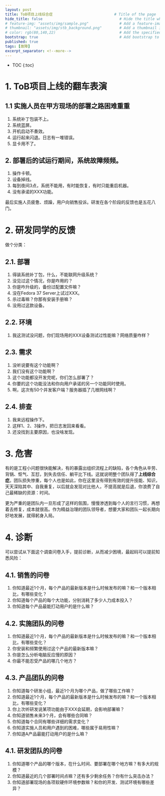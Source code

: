 ```yaml
---
layout: post
title: ToB项目上线综合症                            # Title of the page
hide_title: false                                   # Hide the title when displaying the post, but shown in lists of posts
# feature-img: "assets/img/sample.png"              # Add a feature-image to the post
# thumbnail: "assets/img/stb_background.png"        # Add a thumbnail image on blog view
# color: rgb(80,140,22)                             # Add the specified color as feature image, and change link colors in post
bootstrap: true                                     # Add bootstrap to the page
published: true
tags: [故障]
excerpt_separator: <!--more-->
---
```


<!--more-->
* TOC
{:toc}

# 1. ToB项目上线的翻车表演

## 1.1 实施人员在甲方现场的部署之路困难重重

1. 系统补丁包装不上。
2. 系统蓝屏。
3. 开机启动不奏效。
4. 运行起来闪退。日志有一堆错误。
5. 显卡用不了。

## 2. 部署后的试运行期间，系统故障频频。

1. 操作卡顿。
2. 设备掉线。
3. 每到夜间3点，系统不能用，有时能恢复，有时只能重启机器。
4. 没有承诺的XXX功能。

最后实施人员疲惫、烦躁，用户向销售投诉。研发在各个阶段的反馈也是五花八门。

# 2. 研发同学的反馈

做个分类：

## 2.1. 部署

1. 得装系统补丁包，什么，不能联网升级系统？
2. 没见过这个情况，你是咋用的？
3. 你是咋升级的，备份过配置文件嘛？
4. 没在Fedora 37 Server上试过XXX。
5. 杀过毒嘛？你那有安装手册嘛？
6. 没用过这款设备。

## 2.2. 环境

1. 我这测试没问题，你们现场用的XXX设备测试过性能嘛？网络质量咋样？

## 2.3. 需求

1. 没听说要有这个功能啊？
2. 我们没有这个功能啊？
3. 这个功能都没开发完呢，你们怎么部署了？
4. 你要的这个功能没法和你向用户承诺的另一个功能同时使用。
5. 啊，这次有50个并发客户端？服务器插了几根网线啊？

## 2.4. 排查

1. 我来远程操作下。
2. 这样1、2、3操作，把日志发回来看看。
3. 还没找到主要原因，也没啥发现。

# 3. 危害

有的是工程小问题很快能解决，有的暴露出组织流程上的缺陷，各个角色从辛劳、背锅、怄气、互怼，到失去信任、躺平比下线。这就说明整个团队得了**上线综合症**。团队损失惨重，每个人也是如此，你在这里没有得到有效的提升技能、知识，天天深陷其中、自我重复，以后就会发现对比他人，不提高就是后退，你浪费了自己最稀缺的资源：时间。

更为严重的是团队内一旦形成了这样的氛围，慢慢渗透到每个人的言行习惯，再想着去修复，成本就很高。作为精益治理的团队领导者，想要大家和团队一起长期向好地发展，就得躬身入局。

# 4. 诊断

可以尝试从下面这个调查问卷入手，提前诊断，从而减少困境，最起码可以提前知悉风险：

## 4.1. 销售的问卷

1. 你知道最近1个月，每个产品的最新版本是什么时候发布的嘛？和一个版本相比，有哪些变化？
2. 你知道每个产品的每个大功能，分别消耗了多少人力成本投入？
3. 你知道每个产品最能打动用户的是什么嘛？

## 4.2. 实施团队的问卷

1. 你知道最近1个月，每个产品的最新版本是什么时候发布的嘛？和一个版本相比，有哪些变化？
2. 你安装和频繁使用过这个产品的最新版本嘛？
3. 你是怎么分析电脑反应慢的原因？
4. 你最不能忍受产品的哪几个地方？

## 4.3. 产品团队的问卷

1. 你知道每个研发小组，最近1个月为哪个产品，做了哪些工作嘛？
2. 你知道最近1个月，每个产品的最新版本是什么时候发布的嘛？和一个版本相比，有哪些变化？
3. 你上次听研发说某项功能由于XXX会延期，会影响部署嘛？
4. 你知道销售未来3个月，会有哪些合同嘛？
5. 你知道每个合同有哪些详细的需求变化？
6. 你知道实施人员和用户遇到的困难，哪些属于易用性嘛？
7. 你知道A产品最能打动用户的是什么嘛？

## 4.1. 研发团队的问卷

1. 你知道哪个产品的哪个版本，在什么时间、要部署在哪个地方嘛？有多大的规模？
2. 你知道最近的几个部署时间点嘛？还有多少剩余任务？你有什么突击办法？
3. 你知道部署现场的各项软硬件环境参数嘛？和你的开发、测试环境有哪些差异？